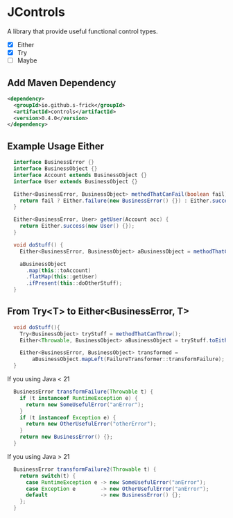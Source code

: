 # JControls

A library that provide useful functional control types.

- [x] Either
- [x] Try
- [ ] Maybe

## Add Maven Dependency

```xml
<dependency>
  <groupId>io.github.s-frick</groupId>
  <artifactId>controls</artifactId>
  <version>0.4.0</version>
</dependency>
```

## Example Usage Either

```java
  interface BusinessError {}
  interface BusinessObject {}
  interface Account extends BusinessObject {}
  interface User extends BusinessObject {}

  Either<BusinessError, BusinessObject> methodThatCanFail(boolean fail) {
    return fail ? Either.failure(new BusinessError() {}) : Either.success(new BusinessObject() {});
  }

  Either<BusinessError, User> getUser(Account acc) {
    return Either.success(new User() {});
  }

  void doStuff() {
    Either<BusinessError, BusinessObject> aBusinessObject = methodThatCanFail(true);

    aBusinessObject
      .map(this::toAccount)
      .flatMap(this::getUser)
      .ifPresent(this::doOtherStuff);
  }
```

## From Try&lt;T&gt; to Either&lt;BusinessError, T&gt;

```java
  void doStuff(){
    Try<BusinessObject> tryStuff = methodThatCanThrow();
    Either<Throwable, BusinessObject> aBusinessObject = tryStuff.toEither();

    Either<BusinessError, BusinessObject> transformed =
        aBusinessObject.mapLeft(FailureTransformer::transformFailure);
  }
```

If you using Java < 21

```java
  BusinessError transformFailure(Throwable t) {
    if (t instanceof RuntimeException e) {
      return new SomeUsefulError("anError");
    }
    if (t instanceof Exception e) {
      return new OtherUsefulError("otherError");
    }
    return new BusinessError() {};
  }
```

If you using Java > 21

```java
  BusinessError transformFailure2(Throwable t) {
    return switch(t) {
      case RuntimeException e -> new SomeUsefulError("anError");
      case Exception e        -> new OtherUsefulError("anError");
      default                 -> new BusinessError() {};
    };
  }
```
